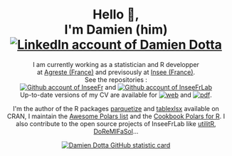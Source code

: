 <h1 align="center">
  Hello 👋,
  </br>I'm Damien (him)
  </br>
  <a href="https://www.linkedin.com/in/damien-dotta-078a18101/">
    <img alt="LinkedIn account of Damien Dotta" src="https://shields.io/badge/LinkedIn-damiendotta-333?logo=linkedin&logoColor=white"/>
  </a>

</h1>
<p align="center">
  I am currently working as a statistician and R developper</br>
  at <a href="https://agreste.agriculture.gouv.fr/agreste-web/">Agreste (France)</a> and previsously at <a href="https://www.insee.fr/en/accueil">Insee (France)</a>.</br>
  See the repositories :</br>  
    <a href="https://github.com/InseeFr">
       <img alt="Github account of InseeFr" src="https://shields.io/badge/InseeFr-333?logo=github&logoColor=white"/></a>
       and
    <a href="https://github.com/InseeFrLab">
       <img alt="Github account of InseeFrLab" src="https://shields.io/badge/InseeFrLab-333?logo=github&logoColor=white"/></a></br>
  Up-to-date versions of my CV are available for <a href="https://ddotta.github.io/CV/CV"><img alt="web"/></a> and 
  <a href="https://github.com/ddotta/CV/raw/print/CV.pdf"><img alt="pdf"/></a>.</p>
 
  <p align="center">I'm the author of the R packages <a href="https://github.com/ddotta/parquetize">parquetize</a> and <a href="https://github.com/ddotta/tablexlsx">tablexlsx</a> available on CRAN, I maintain the <a href="https://github.com/ddotta/awesome-polars">Awesome Polars list</a> and the <a href="https://github.com/ddotta/cookbook-rpolars"> Cookbook Polars for R</a>. I also contribute to the open source projects of InseeFrLab like <a href="https://github.com/InseeFrLab/utilitR">utilitR</a>, <a href="https://github.com/InseeFrLab/DoReMIFaSol">DoReMIFaSol</a>...</p>
  <p align="center"><a href="https://github.com/ddotta"><img alt="Damien Dotta GitHub statistic card", src="https://github-readme-stats.vercel.app/api?username=ddotta&theme=github_dark_dimmed&show_icons=true&count_private=true" /></a></p>

